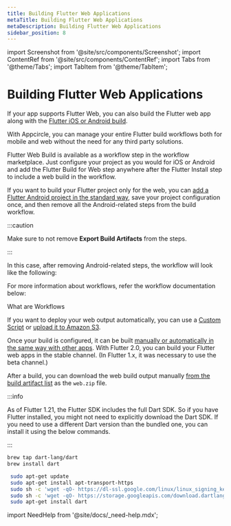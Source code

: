 ```yaml
---
title: Building Flutter Web Applications
metaTitle: Building Flutter Web Applications
metaDescription: Building Flutter Web Applications
sidebar_position: 8
---
```


import Screenshot from '@site/src/components/Screenshot';
import ContentRef from '@site/src/components/ContentRef';
import Tabs from '@theme/Tabs';
import TabItem from '@theme/TabItem';

# Building Flutter Web Applications

If your app supports Flutter Web, you can also build the Flutter web app along with the [Flutter iOS or Android build](building-flutter-applications.md).

With Appcircle, you can manage your entire Flutter build workflows both for mobile and web without the need for any third party solutions.

Flutter Web Build is available as a workflow step in the workflow marketplace. Just configure your project as you would for iOS or Android and add the Flutter Build for Web step anywhere after the Flutter Install step to include a web build in the workflow.

<Screenshot url='https://cdn.appcircle.io/docs/assets/flutter-web-build-workflow.png' />

If you want to build your Flutter project only for the web, you can [add a Flutter Android project in the standard way](building-flutter-applications.md), save your project configuration once, and then remove all the Android-related steps from the build workflow.

:::caution

Make sure to not remove **Export Build Artifacts** from the steps.

:::

In this case, after removing Android-related steps, the workflow will look like the following:

<Screenshot url='https://cdn.appcircle.io/docs/assets/build-flutter-web-end-result.png' />

For more information about workflows, refer the workflow documentation below:

<ContentRef url='/workflows/index.html'>What are Workflows</ContentRef>

If you want to deploy your web output automatically, you can use a [Custom Script](https://github.com/appcircleio/appcircle-custom-script-component/) or [upload it to Amazon S3](/integrations/deployment-guides/uploading-files-to-amazon-sin-the-workflows).

Once your build is configured, it can be built [manually or automatically in the same way with other apps](/build/build-process-management/build-manually-or-with-triggers). With Flutter 2.0, you can build your Flutter web apps in the stable channel. (In Flutter 1.x, it was necessary to use the beta channel.)

<Screenshot url='https://cdn.appcircle.io/docs/assets/build-flutter-web-workflow-success.png' />

After a build, you can download the web build output manually [from the build artifact list](building-flutter-applications.md#starting-a-flutter-build-and-after-a-build) as the `web.zip` file.

<Screenshot url='https://cdn.appcircle.io/docs/assets/build-flutter-web-artifact-download.png' />

:::info

As of Flutter 1.21, the Flutter SDK includes the full Dart SDK. So if you have Flutter installed, you might not need to explicitly download the Dart SDK. If you need to use a different Dart version than the bundled one, you can install it using the below commands.

:::

<Tabs>
  <TabItem value="ios" label="iOS" default>

```bash
brew tap dart-lang/dart
brew install dart
```

  </TabItem>
  <TabItem value="android" label="Android">

```bash
 sudo apt-get update
 sudo apt-get install apt-transport-https
 sudo sh -c 'wget -qO- https://dl-ssl.google.com/linux/linux_signing_key.pub | apt-key add -'
 sudo sh -c 'wget -qO- https://storage.googleapis.com/download.dartlang.org/linux/debian/dart_stable.list > /etc/apt/sources.list.d/dart_stable.list'
 sudo apt-get install dart
```

  </TabItem>
</Tabs>

import NeedHelp from '@site/docs/\_need-help.mdx';

<NeedHelp />

